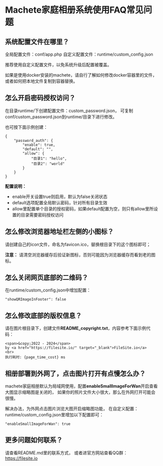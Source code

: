 # Machete家庭相册系统使用FAQ常见问题


## 系统配置文件在哪里？

全局配置文件：conf/app.php
自定义配置文件：runtime/custom_config.json

推荐使用自定义配置文件，以免系统升级后配置被覆盖。

如果是使用docker安装的machete，请自行了解如何修改docker容器里的文件，或者如何把本地文件复制到容器替换。


## 怎么开启密码授权访问？

在目录runtime/下创建配置文件：custom_password.json，
可复制conf/custom_password.json到runtime/目录下进行修改。

也可按下面示例创建：
```
{
    "password_auth": {
        "enable": true,
        "default": "",
        "allow": {
            "目录1": "hello",
            "目录2": "world"
        }
    }
}
```

**配置说明：**

* enable开关设置true则启用，默认为false关闭状态
* default选项配置全局默认密码，针对所有目录生效
* allow里配置单个目录的授权密码，如果default配置为空，则只有allow里所设置的目录需要密码授权访问


## 怎么修改浏览器地址栏左侧的小图标？

请创建自己的icon文件，命名为favicon.ico，替换根目录下的这个图标即可；

**注意：**
请清空浏览器缓存后验证新图标，否则可能因为浏览器缓存而看到老的图标。


## 怎么关闭网页底部的二维码？

在runtime/custom_config.json中增加配置：
```
"showQRImageInFooter": false
```


## 怎么修改底部的版权信息？

请在图片根目录下，创建文件**README_copyright.txt**，内容参考下面示例代码：

```
<span>&copy;2022 - 2024</span>
by <a href="https://filesite.io/" target="_blank">FileSite.io</a>
<br>
执行耗时: {page_time_cost} ms
```


## 相册部署到外网了，点击图片打开有点慢怎么办？

machete家庭相册默认为局域网使用，配置**enableSmallImageForWan**开启查看大图显示缩略图是关闭的，
如果你的照片文件大小很大，那么在外网打开可能会很慢。

解决办法，为外网点击图片浏览大图开启缩略图功能，
在自定义配置：runtime/custom_config.json里增加以下配置即可：
```
"enableSmallImageForWan": true
```


## 更多问题如何联系？

请查看README.md里的联系方式，
或者进官方网站查看QQ群：
https://filesite.io
